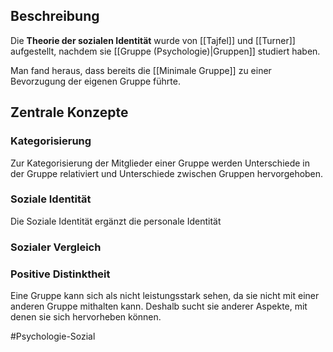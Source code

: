 ## Beschreibung
Die **Theorie der sozialen Identität** wurde von [[Tajfel]] und [[Turner]] aufgestellt, nachdem sie [[Gruppe (Psychologie)|Gruppen]] studiert haben.

Man fand heraus, dass bereits die [[Minimale Gruppe]] zu einer Bevorzugung der eigenen Gruppe führte.

## Zentrale Konzepte
### Kategorisierung
Zur Kategorisierung der Mitglieder einer Gruppe werden Unterschiede in der Gruppe relativiert und Unterschiede zwischen Gruppen hervorgehoben.

### Soziale Identität
Die Soziale Identität ergänzt die personale Identität

### Sozialer Vergleich

### Positive Distinktheit
Eine Gruppe kann sich als nicht leistungsstark sehen, da sie nicht mit einer anderen Gruppe mithalten kann. Deshalb sucht sie anderer Aspekte, mit denen sie sich hervorheben können.

#Psychologie-Sozial 